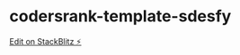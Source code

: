 # codersrank-template-sdesfy

[Edit on StackBlitz ⚡️](https://stackblitz.com/edit/codersrank-template-sdesfy)